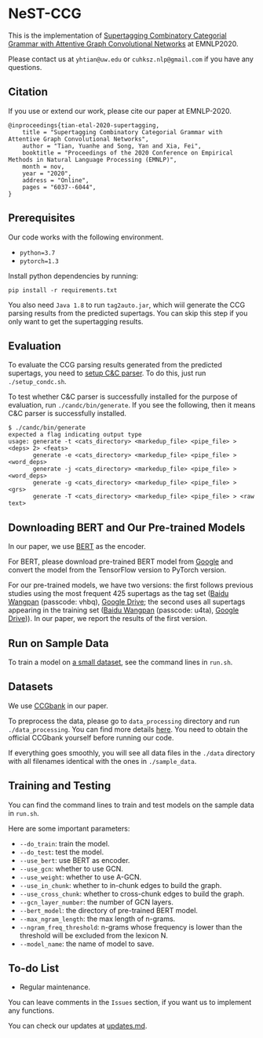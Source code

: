 # NeST-CCG

This is the implementation of [Supertagging Combinatory Categorial Grammar with Attentive Graph Convolutional Networks](https://www.aclweb.org/anthology/2020.emnlp-main.487/) at EMNLP2020.

Please contact us at `yhtian@uw.edu` or `cuhksz.nlp@gmail.com` if you have any questions.


## Citation

If you use or extend our work, please cite our paper at EMNLP-2020.

```
@inproceedings{tian-etal-2020-supertagging,
    title = "Supertagging Combinatory Categorial Grammar with Attentive Graph Convolutional Networks",
    author = "Tian, Yuanhe and Song, Yan and Xia, Fei",
    booktitle = "Proceedings of the 2020 Conference on Empirical Methods in Natural Language Processing (EMNLP)",
    month = nov,
    year = "2020",
    address = "Online",
    pages = "6037--6044",
}
```

## Prerequisites

Our code works with the following environment.
* `python=3.7`
* `pytorch=1.3`


Install python dependencies by running:

`
pip install -r requirements.txt
`

You also need `Java 1.8` to run `tag2auto.jar`, which wiil generate the CCG parsing results from the predicted supertags. You can skip this step if you only want to get the supertagging results.

## Evaluation

To evaluate the CCG parsing results generated from the predicted supertags, you need to [setup C&C parser](https://aclweb.org/aclwiki/Training_the_C%26C_Parser). To do this, just run `./setup_condc.sh`.

To test whether C&C parser is successfully installed for the purpose of evaluation, run `./candc/bin/generate`. If you see the following, then it means C&C parser is successfully installed.

```angular2
$ ./candc/bin/generate
expected a flag indicating output type
usage: generate -t <cats_directory> <markedup_file> <pipe_file> > <deps> 2> <feats>
       generate -e <cats_directory> <markedup_file> <pipe_file> > <word_deps>
       generate -j <cats_directory> <markedup_file> <pipe_file> > <word_deps>
       generate -g <cats_directory> <markedup_file> <pipe_file> > <grs>
       generate -T <cats_directory> <markedup_file> <pipe_file> > <raw text>
```

## Downloading BERT and Our Pre-trained Models

In our paper, we use [BERT](https://www.aclweb.org/anthology/N19-1423/) as the encoder.

For BERT, please download pre-trained BERT model from [Google](https://github.com/google-research/bert) and convert the model from the TensorFlow version to PyTorch version.

For our pre-trained models, we have two versions: the first follows previous studies using the most frequent 425 supertags as the tag set ([Baidu Wangpan](https://pan.baidu.com/s/1Ss6x9W9QRtxkFWkBVnmmRQ) (passcode: vhbq), [Google Drive](https://drive.google.com/drive/folders/1-2ArX2qBa8z8qK3GodM0kEi40-_gpmEO?usp=sharing); the second uses all supertags appearing in the training set ([Baidu Wangpan](https://pan.baidu.com/s/1YVvUvRPU-wgquwydlhAK0A) (passcode: u4ta), [Google Drive](https://drive.google.com/drive/folders/1068Yi6qSwjvfHvonLlUP7jLCw_0g3Qtb?usp=sharing))). In our paper, we report the results of the first version.

## Run on Sample Data

To train a model on [a small dataset](./sample_data), see the command lines in `run.sh`.


## Datasets

We use [CCGbank](https://catalog.ldc.upenn.edu/LDC2005T13) in our paper. 

To preprocess the data, please go to `data_processing` directory and run `./data_processing`. You can find more details [here](./data_processing/README.md). You need to obtain the official CCGbank yourself before running our code.

If everything goes smoothly, you will see all data files in the `./data` directory with all filenames identical with the ones in `./sample_data`.


## Training and Testing

You can find the command lines to train and test models on the sample data in `run.sh`.

Here are some important parameters:

* `--do_train`: train the model.
* `--do_test`: test the model.
* `--use_bert`: use BERT as encoder.
* `--use_gcn`: whether to use GCN.
* `--use_weight`: whether to use A-GCN.
* `--use_in_chunk`: whether to in-chunk edges to build the graph.
* `--use_cross_chunk`: whether to cross-chunk edges to build the graph.
* `--gcn_layer_number`: the number of GCN layers.
* `--bert_model`: the directory of pre-trained BERT model.
* `--max_ngram_length`: the max length of n-grams.
* `--ngram_freq_threshold`: n-grams whose frequency is lower than the threshold will be excluded from the lexicon N.
* `--model_name`: the name of model to save.


## To-do List

* Regular maintenance.

You can leave comments in the `Issues` section, if you want us to implement any functions.

You can check our updates at [updates.md](./updates.md).
